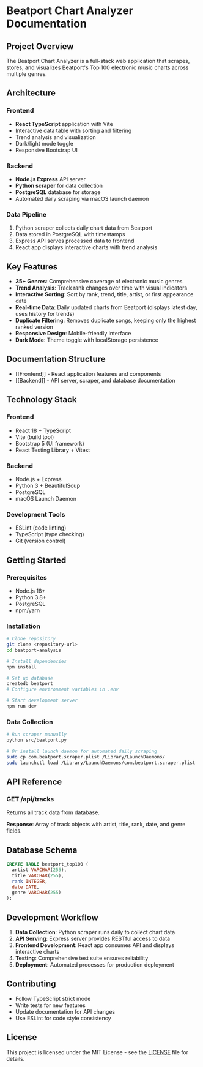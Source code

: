 # Beatport Chart Analyzer Documentation

## Project Overview

The Beatport Chart Analyzer is a full-stack web application that scrapes, stores, and visualizes Beatport's Top 100 electronic music charts across multiple genres.

## Architecture

### Frontend
- **React TypeScript** application with Vite
- Interactive data table with sorting and filtering
- Trend analysis and visualization
- Dark/light mode toggle
- Responsive Bootstrap UI

### Backend
- **Node.js Express** API server
- **Python scraper** for data collection
- **PostgreSQL** database for storage
- Automated daily scraping via macOS launch daemon

### Data Pipeline
1. Python scraper collects daily chart data from Beatport
2. Data stored in PostgreSQL with timestamps
3. Express API serves processed data to frontend
4. React app displays interactive charts with trend analysis

## Key Features

- **35+ Genres**: Comprehensive coverage of electronic music genres
- **Trend Analysis**: Track rank changes over time with visual indicators
- **Interactive Sorting**: Sort by rank, trend, title, artist, or first appearance date
- **Real-time Data**: Daily updated charts from Beatport (displays latest day, uses history for trends)
- **Duplicate Filtering**: Removes duplicate songs, keeping only the highest ranked version
- **Responsive Design**: Mobile-friendly interface
- **Dark Mode**: Theme toggle with localStorage persistence

## Documentation Structure

- [[Frontend]] - React application features and components
- [[Backend]] - API server, scraper, and database documentation

## Technology Stack

### Frontend
- React 18 + TypeScript
- Vite (build tool)
- Bootstrap 5 (UI framework)
- React Testing Library + Vitest

### Backend
- Node.js + Express
- Python 3 + BeautifulSoup
- PostgreSQL
- macOS Launch Daemon

### Development Tools
- ESLint (code linting)
- TypeScript (type checking)
- Git (version control)

## Getting Started

### Prerequisites
- Node.js 18+
- Python 3.8+
- PostgreSQL
- npm/yarn

### Installation
```bash
# Clone repository
git clone <repository-url>
cd beatport-analysis

# Install dependencies
npm install

# Set up database
createdb beatport
# Configure environment variables in .env

# Start development server
npm run dev
```

### Data Collection
```bash
# Run scraper manually
python src/beatport.py

# Or install launch daemon for automated daily scraping
sudo cp com.beatport.scraper.plist /Library/LaunchDaemons/
sudo launchctl load /Library/LaunchDaemons/com.beatport.scraper.plist
```

## API Reference

### GET /api/tracks
Returns all track data from database.

**Response**: Array of track objects with artist, title, rank, date, and genre fields.

## Database Schema

```sql
CREATE TABLE beatport_top100 (
  artist VARCHAR(255),
  title VARCHAR(255),
  rank INTEGER,
  date DATE,
  genre VARCHAR(255)
);
```

## Development Workflow

1. **Data Collection**: Python scraper runs daily to collect chart data
2. **API Serving**: Express server provides RESTful access to data
3. **Frontend Development**: React app consumes API and displays interactive charts
4. **Testing**: Comprehensive test suite ensures reliability
5. **Deployment**: Automated processes for production deployment

## Contributing

- Follow TypeScript strict mode
- Write tests for new features
- Update documentation for API changes
- Use ESLint for code style consistency

## License

This project is licensed under the MIT License - see the [LICENSE](../../LICENSE) file for details.